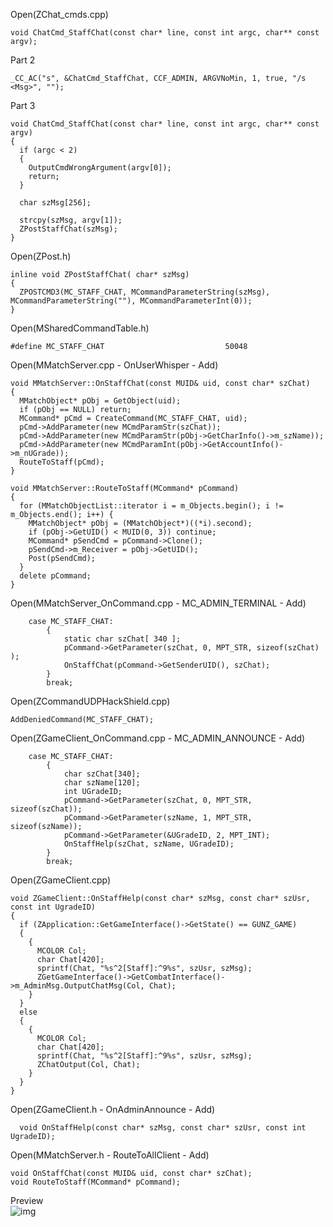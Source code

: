 Open(ZChat_cmds.cpp) <br>

    void ChatCmd_StaffChat(const char* line, const int argc, char** const argv);
    
Part 2

    _CC_AC("s", &ChatCmd_StaffChat, CCF_ADMIN, ARGVNoMin, 1, true, "/s <Msg>", "");
    
Part 3

    void ChatCmd_StaffChat(const char* line, const int argc, char** const argv)
    {
      if (argc < 2)
      {
        OutputCmdWrongArgument(argv[0]);
        return;
      }

      char szMsg[256];

      strcpy(szMsg, argv[1]);
      ZPostStaffChat(szMsg);
    }
    
    

Open(ZPost.h) <br>

    inline void ZPostStaffChat( char* szMsg)
    {
      ZPOSTCMD3(MC_STAFF_CHAT, MCommandParameterString(szMsg), MCommandParameterString(""), MCommandParameterInt(0));
    }

    
Open(MSharedCommandTable.h) <br>


    #define MC_STAFF_CHAT							50048
    
Open(MMatchServer.cpp - OnUserWhisper - Add) <br>

    void MMatchServer::OnStaffChat(const MUID& uid, const char* szChat)
    {
      MMatchObject* pObj = GetObject(uid);
      if (pObj == NULL) return;
      MCommand* pCmd = CreateCommand(MC_STAFF_CHAT, uid);
      pCmd->AddParameter(new MCmdParamStr(szChat));
      pCmd->AddParameter(new MCmdParamStr(pObj->GetCharInfo()->m_szName));
      pCmd->AddParameter(new MCmdParamInt(pObj->GetAccountInfo()->m_nUGrade));
      RouteToStaff(pCmd);
    }
    
    void MMatchServer::RouteToStaff(MCommand* pCommand)
    {
      for (MMatchObjectList::iterator i = m_Objects.begin(); i != m_Objects.end(); i++) {
        MMatchObject* pObj = (MMatchObject*)((*i).second);
        if (pObj->GetUID() < MUID(0, 3)) continue;
        MCommand* pSendCmd = pCommand->Clone();
        pSendCmd->m_Receiver = pObj->GetUID();
        Post(pSendCmd);
      }
      delete pCommand;
    }
    
Open(MMatchServer_OnCommand.cpp - MC_ADMIN_TERMINAL - Add) <br>

		case MC_STAFF_CHAT:
			{
				static char szChat[ 340 ];
				pCommand->GetParameter(szChat, 0, MPT_STR, sizeof(szChat) );
				OnStaffChat(pCommand->GetSenderUID(), szChat);
			}
			break;
      
      
Open(ZCommandUDPHackShield.cpp) <br>

    AddDeniedCommand(MC_STAFF_CHAT);


Open(ZGameClient_OnCommand.cpp - MC_ADMIN_ANNOUNCE - Add) <br>


		case MC_STAFF_CHAT:
			{
				char szChat[340];
				char szName[120];
				int UGradeID;
				pCommand->GetParameter(szChat, 0, MPT_STR, sizeof(szChat));
				pCommand->GetParameter(szName, 1, MPT_STR, sizeof(szName));
				pCommand->GetParameter(&UGradeID, 2, MPT_INT);
				OnStaffHelp(szChat, szName, UGradeID);
			}
			break;
      
Open(ZGameClient.cpp)

    void ZGameClient::OnStaffHelp(const char* szMsg, const char* szUsr, const int UgradeID)
    {
      if (ZApplication::GetGameInterface()->GetState() == GUNZ_GAME)
      {
        {
          MCOLOR Col;
          char Chat[420];
          sprintf(Chat, "%s^2[Staff]:^9%s", szUsr, szMsg);
          ZGetGameInterface()->GetCombatInterface()->m_AdminMsg.OutputChatMsg(Col, Chat);
        }
      }
      else
      {
        {
          MCOLOR Col;
          char Chat[420];
          sprintf(Chat, "%s^2[Staff]:^9%s", szUsr, szMsg);
          ZChatOutput(Col, Chat);
        }
      }
    }

Open(ZGameClient.h - OnAdminAnnounce - Add) <br>

      void OnStaffHelp(const char* szMsg, const char* szUsr, const int UgradeID);


Open(MMatchServer.h - RouteToAllClient - Add) <br>

	void OnStaffChat(const MUID& uid, const char* szChat);
	void RouteToStaff(MCommand* pCommand);


Preview <br>
![img](https://i.imgur.com/LqOxlWe.png)
